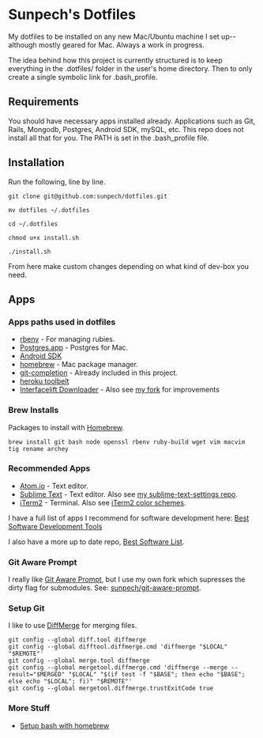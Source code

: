 # Sunpech's Dotfiles

My dotfiles to be installed on any new Mac/Ubuntu machine I set up-- although mostly geared for Mac. Always a work in progress.

The idea behind how this project is currently structured is to keep everything in the .dotfiles/ folder in the user's home directory. Then to only create a single symbolic link for .bash_profile.

## Requirements

You should have necessary apps installed already. Applications such as Git, Rails, Mongodb, Postgres, Android SDK, mySQL, etc. This repo does not install all that for you. The PATH is set in the .bash_profile file.

## Installation

Run the following, line by line.

```
git clone git@github.com:sunpech/dotfiles.git

mv dotfiles ~/.dotfiles

cd ~/.dotfiles

chmod u+x install.sh

./install.sh
```

From here make custom changes depending on what kind of dev-box you need.

## Apps

### Apps paths used in dotfiles

* [rbenv](https://github.com/sstephenson/rbenv) - For managing rubies.
* [Postgres.app](http://postgresapp.com/) - Postgres for Mac.
* [Android SDK](https://developer.android.com/sdk/index.html)
* [homebrew](http://brew.sh/) - Mac package manager.
* [git-completion](https://github.com/git/git/blob/master/contrib/completion/git-completion.bash) - Already included in this project.
* [heroku toolbelt](https://toolbelt.heroku.com/)
* [Interfacelift Downloader](https://github.com/stevenbenner/interfacelift-downloader) - Also see [my fork](https://github.com/sunpech/interfacelift-downloader) for improvements

### Brew Installs

Packages to install with [Homebrew](http://brew.sh/).

```
brew install git bash node openssl rbenv ruby-build wget vim macvim tig rename archey
```

### Recommended Apps

* [Atom.io](https://atom.io/) - Text editor.
* [Sublime Text](https://www.sublimetext.com/) - Text editor. Also see [my sublime-text-settings repo](https://github.com/sunpech/sublime-text-settings).
* [iTerm2](http://www.iterm2.com/) - Terminal. Also see [iTerm2 color schemes](http://iterm2colorschemes.com/).

I have a full list of apps I recommend for software development here: [Best Software Development Tools](http://sunpech.com/best/software-development-tools/)

I also have a more up to date repo, [Best Software List](https://github.com/sunpech/best_software_list).

### Git Aware Prompt

I really like [Git Aware Prompt](https://github.com/jimeh/git-aware-prompt), but I use my own fork which supresses the dirty flag for submodules. See: [sunpech/git-aware-prompt](https://github.com/sunpech/git-aware-prompt).

### Setup Git

I like to use [DiffMerge](https://sourcegear.com/diffmerge/) for merging files.

```
git config --global diff.tool diffmerge
git config --global difftool.diffmerge.cmd 'diffmerge "$LOCAL" "$REMOTE"'
git config --global merge.tool diffmerge
git config --global mergetool.diffmerge.cmd 'diffmerge --merge --result="$MERGED" "$LOCAL" "$(if test -f "$BASE"; then echo "$BASE"; else echo "$LOCAL"; fi)" "$REMOTE"'
git config --global mergetool.diffmerge.trustExitCode true
```

### More Stuff

* [Setup bash with homebrew](https://johndjameson.com/blog/updating-your-shell-with-homebrew/)
